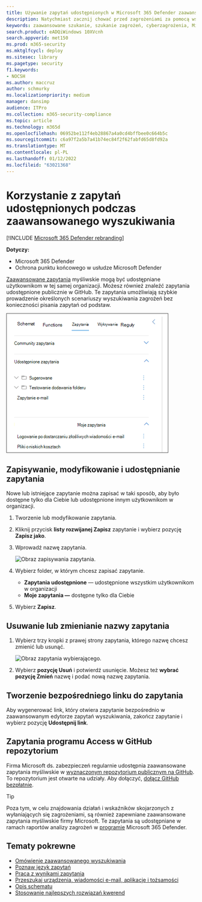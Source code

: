 ```yaml
---
title: Używanie zapytań udostępnionych w Microsoft 365 Defender zaawansowanego wyszukiwania
description: Natychmiast zacznij chować przed zagrożeniami za pomocą wstępnie zdefiniowanych i udostępnionych zapytań. Udostępniaj swoje zapytania publicznie lub organizacji.
keywords: zaawansowane szukanie, szukanie zagrożeń, cyberzagrożenia, Microsoft 365 Defender, microsoft 365, m365, wyszukiwanie, zapytanie, telemetria, wykrywanie niestandardowe, schemat, kusto, github repo, moje zapytania, zapytania udostępnione
search.product: eADQiWindows 10XVcnh
search.appverid: met150
ms.prod: m365-security
ms.mktglfcycl: deploy
ms.sitesec: library
ms.pagetype: security
f1.keywords:
- NOCSH
ms.author: maccruz
author: schmurky
ms.localizationpriority: medium
manager: dansimp
audience: ITPro
ms.collection: m365-security-compliance
ms.topic: article
ms.technology: m365d
ms.openlocfilehash: 06952be112f4eb28867a4a0cd4bffbee0c664b5c
ms.sourcegitcommit: c6a97f2a5b7a41b74ec84f2f62fabfd65d8fd92a
ms.translationtype: MT
ms.contentlocale: pl-PL
ms.lasthandoff: 01/12/2022
ms.locfileid: "63021368"
---
```

# <a name="use-shared-queries-in-advanced-hunting"></a>Korzystanie z zapytań udostępnionych podczas zaawansowanego wyszukiwania

[!INCLUDE [Microsoft 365 Defender rebranding](../includes/microsoft-defender.md)]


**Dotyczy:**
- Microsoft 365 Defender
- Ochrona punktu końcowego w usłudze Microsoft Defender



[Zaawansowane zapytania](advanced-hunting-overview.md) myśliwskie mogą być udostępniane użytkownikom w tej samej organizacji. Możesz również znaleźć zapytania udostępnione publicznie w GitHub. Te zapytania umożliwiają szybkie prowadzenie określonych scenariuszy wyszukiwania zagrożeń bez konieczności pisania zapytań od podstaw.

![Obraz zapytań udostępnionych.](../../media/shared-query-1.png)

## <a name="save-modify-and-share-a-query"></a>Zapisywanie, modyfikowanie i udostępnianie zapytania
Nowe lub istniejące zapytanie można zapisać w taki sposób, aby było dostępne tylko dla Ciebie lub udostępnione innym użytkownikom w organizacji. 

1. Tworzenie lub modyfikowanie zapytania. 

2. Kliknij przycisk **listy rozwijanej Zapisz** zapytanie i wybierz pozycję **Zapisz jako**.
    
3. Wprowadź nazwę zapytania. 

   ![Obraz zapisywania zapytania.](../../media/shared-query-2.png)

4. Wybierz folder, w którym chcesz zapisać zapytanie.
    - **Zapytania udostępnione** — udostępnione wszystkim użytkownikom w organizacji
    - **Moje zapytania —** dostępne tylko dla Ciebie
    
5. Wybierz **Zapisz**. 

## <a name="delete-or-rename-a-query"></a>Usuwanie lub zmienianie nazwy zapytania
1. Wybierz trzy kropki z prawej strony zapytania, którego nazwę chcesz zmienić lub usunąć.

    ![Obraz zapytania wybierającego.](../../media/shared-query-3.png)

2. Wybierz **pozycję Usuń** i potwierdź usunięcie. Możesz też **wybrać pozycję Zmień** nazwę i podać nową nazwę zapytania.

## <a name="create-a-direct-link-to-a-query"></a>Tworzenie bezpośredniego linku do zapytania
Aby wygenerować link, który otwiera zapytanie bezpośrednio w zaawansowanym edytorze zapytań wyszukiwania, zakończ zapytanie i wybierz pozycję **Udostępnij link**.

## <a name="access-queries-in-the-github-repository"></a>Zapytania programu Access w GitHub repozytorium  
Firma Microsoft ds. zabezpieczeń regularnie udostępnia zaawansowane zapytania myśliwskie w [wyznaczonym repozytorium publicznym na GitHub](https://aka.ms/hunting-queries). To repozytorium jest otwarte na udziały. Aby dołączyć, [dołącz GitHub bezpłatnie](https://github.com/).

>[!tip]
>Poza tym, w celu znajdowania działań i wskaźników skojarzonych z wyłaniających się zagrożeniami, są również zapewniane zaawansowane zapytania myśliwskie firmy Microsoft. Te zapytania są udostępniane w ramach raportów analizy zagrożeń w [programie](/windows/security/threat-protection/microsoft-defender-atp/threat-analytics) Microsoft 365 Defender.


## <a name="related-topics"></a>Tematy pokrewne
- [Omówienie zaawansowanego wyszukiwania](advanced-hunting-overview.md)
- [Poznaw język zapytań](advanced-hunting-query-language.md)
- [Praca z wynikami zapytania](advanced-hunting-query-results.md)
- [Przeszukaj urządzenia, wiadomości e-mail, aplikacje i tożsamości](advanced-hunting-query-emails-devices.md)
- [Opis schematu](advanced-hunting-schema-tables.md)
- [Stosowanie najlepszych rozwiązań kwerend](advanced-hunting-best-practices.md)